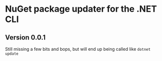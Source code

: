 # NuGet package updater for the .NET CLI
## Version 0.0.1

Still missing a few bits and bops, but will end up being called like `dotnet update`